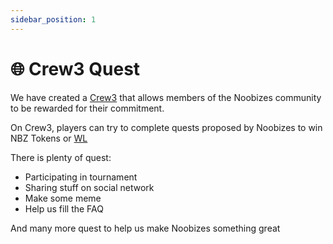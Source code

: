 ```yaml
---
sidebar_position: 1
---
```


# 🌐 Crew3 Quest

We have created a [Crew3](https://noobizes.crew3.xyz/) that allows members of the Noobizes community to be rewarded for their commitment.

On Crew3, players can try to complete quests proposed by Noobizes to win NBZ Tokens or [WL](../whitelist/what-is-for)

There is plenty of quest:

- Participating in tournament
- Sharing stuff on social network
- Make some meme
- Help us fill the FAQ

And many more quest to help us make Noobizes something great
